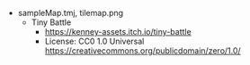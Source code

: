 *   sampleMap.tmj, tilemap.png
    *   Tiny Battle
        *   <https://kenney-assets.itch.io/tiny-battle>
        *   License: CC0 1.0 Universal <https://creativecommons.org/publicdomain/zero/1.0/>
